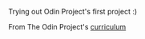 Trying out Odin Project's first project :)

From The Odin Project's [curriculum](http://www.theodinproject.com/courses/web-development-101/lessons/html-css)